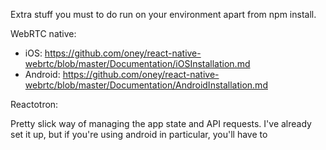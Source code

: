 Extra stuff you must to do run on your environment apart from npm install.

WebRTC native:

- iOS: https://github.com/oney/react-native-webrtc/blob/master/Documentation/iOSInstallation.md
- Android: https://github.com/oney/react-native-webrtc/blob/master/Documentation/AndroidInstallation.md

Reactotron:

Pretty slick way of managing the app state and API requests. I've already set it up, but if you're using android in particular,
you'll have to